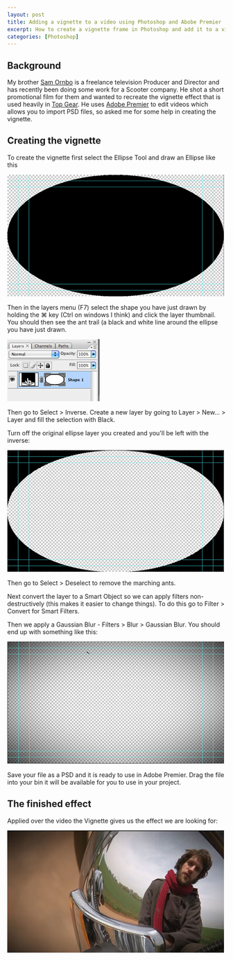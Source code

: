 ```yaml
--- 
layout: post
title: Adding a vignette to a video using Photoshop and Abobe Premier
excerpt: How to create a vignette frame in Photoshop and add it to a video using Adobe Premier
categories: [Photoshop]
---
```


## Background

My brother [Sam Ornbo][1] is a freelance television Producer and Director and has recently been doing some work for a Scooter company. He shot a short promotional film for them and wanted to recreate the vignette effect that is used heavily in [Top Gear][8]. He uses [Adobe Premier][2] to edit videos which allows you to import PSD files, so asked me for some help in creating the vignette.

## Creating the vignette

To create the vignette first select the Ellipse Tool and draw an Ellipse like this

![Creating the ellipse][3] 

Then in the layers menu (F7) select the shape you have just drawn by holding the ⌘ key (Ctrl on windows I think) and click the layer thumbnail. You should then see the ant trail (a black and white line around the ellipse you have just drawn.

![Selecting the ellipse][4] 

Then go to Select > Inverse. Create a new layer by going to Layer > New... > Layer and fill the selection with Black. 

Turn off the original ellipse layer you created and you'll be left with the inverse:

![The inverse ellipse][5] 

Then go to Select > Deselect to remove the marching ants.

Next convert the layer to a Smart Object so we can apply filters non-destructively (this makes it easier to change things). To do this go to Filter > Convert for Smart Filters.

Then we apply a Gaussian Blur - Filters > Blur > Gaussian Blur. You should end up with something like this:

![The finished vignette][6] 

Save your file as a PSD and it is ready to use in Adobe Premier. Drag the file into your bin it will be available for you to use in your project. 

## The finished effect

Applied over the video the Vignette gives us the effect we are looking for:

![The final effect][7] 


[1]: http://www.samornbo.com/
[2]: http://www.adobe.com/products/premiere/
[3]: /images/articles/vignette_ellipse.png
[4]: /images/articles/vignette_layers.jpg
[5]: /images/articles/vignette_inverse_ellipse.jpg
[6]: /images/articles/vignette_finished.jpg
[7]: /images/articles/vignette_biker.jpg
[8]: http://www.topgear.com/
